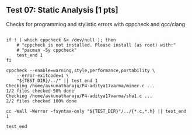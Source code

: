 ## Test 07: Static Analysis [1 pts]

Checks for programming and stylistic errors with cppcheck and gcc/clang

```

if ! ( which cppcheck &> /dev/null ); then
    # "cppcheck is not installed. Please install (as root) with:"
    # "pacman -Sy cppcheck"
    test_end 1
fi

cppcheck --enable=warning,style,performance,portability \
    --error-exitcode=1 \
    "${TEST_DIR}/../" || test_end 1
Checking /home/avkunatharaju/P4-aditya17varma/miner.c ...
1/2 files checked 50% done
Checking /home/avkunatharaju/P4-aditya17varma/sha1.c ...
2/2 files checked 100% done

cc -Wall -Werror -fsyntax-only "${TEST_DIR}"/../{*.c,*.h} || test_end 1

test_end
```

